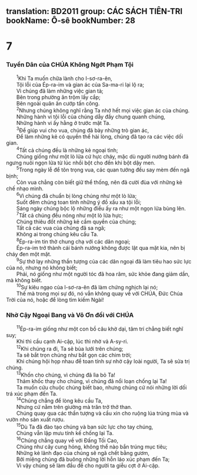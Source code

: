 translation: BD2011
group: CÁC SÁCH TIÊN-TRI
bookName: Ô-sê 
bookNumber: 28
-------

<div class="title"><h1>7</h1><h3>Tuyển Dân của CHÚA Không Ngớt Phạm Tội</h3></div>
<span class="verse os_7_1">  <sup>1</sup>Khi Ta muốn chữa lành cho I-sơ-ra-ên,<br/>  Tội lỗi của Ép-ra-im và gian ác của Sa-ma-ri lại lộ ra;<br/>  Vì chúng đã làm những việc gian tà;<br/>  Bên trong phường ăn trộm lấy cắp;<br/>  Bên ngoài quân ăn cướp tấn công.<br/></span>
<span class="verse os_7_2">  <sup>2</sup>Nhưng chúng không nghĩ rằng Ta nhớ hết mọi việc gian ác của chúng.<br/>  Những hành vi tội lỗi của chúng dẫy đầy chung quanh chúng,<br/>  Những hành vi ấy hằng ở trước mặt Ta.<br/></span>
<span class="verse os_7_3">  <sup>3</sup>Ðể giúp vui cho vua, chúng đã bày những trò gian ác,<br/>  Ðể làm những kẻ có quyền thế hài lòng, chúng đã tạo ra các việc dối gian.<br/></span>
<span class="verse os_7_4">  <sup>4</sup>Tất cả chúng đều là những kẻ ngoại tình;<br/>  Chúng giống như một lò lửa cứ hực cháy, mặc dù người nướng bánh đã ngưng nuôi ngọn lửa từ lúc nhồi bột cho đến khi bột dậy men.<br/></span>
<span class="verse os_7_5">  <sup>5</sup>Trong ngày lễ để tôn trọng vua, các quan tướng đều say mèm đến ngã bịnh;<br/>  Còn vua chẳng còn biết giữ thể thống, nên đã cười đùa với những kẻ chế nhạo mình.<br/></span>
<span class="verse os_7_6">  <sup>6</sup>Vì chúng đã chuẩn bị lòng chúng như một lò lửa;<br/>  Suốt đêm chúng toan tính những ý đồ xấu xa tội lỗi;<br/>  Sáng ngày chúng bộc lộ những điều ấy ra như một ngọn lửa bùng lên.<br/></span>
<span class="verse os_7_7">  <sup>7</sup>Tất cả chúng đều nóng như một lò lửa hực;<br/>  Chúng thiêu đốt những kẻ cầm quyền của chúng;<br/>  Tất cả các vua của chúng đã sa ngã;<br/>  Không ai trong chúng kêu cầu Ta.<br/></span>
<span class="verse os_7_8">  <sup>8</sup>Ép-ra-im tin thờ chung chạ với các dân ngoại;<br/>  Ép-ra-im trở thành cái bánh nướng không được lật qua mặt kia, nên bị cháy đen một mặt.<br/></span>
<span class="verse os_7_9">  <sup>9</sup>Sự thờ lạy những thần tượng của các dân ngoại đã làm tiêu hao sức lực của nó, nhưng nó không biết;<br/>  Phải, nó giống như một người tóc đã hoa râm, sức khỏe đang giảm dần, mà không biết.<br/></span>
<span class="verse os_7_10">  <sup>10</sup>Sự kiêu ngạo của I-sơ-ra-ên đã làm chứng nghịch lại nó;<br/>  Thế mà trong mọi sự đó, nó vẫn không quay về với CHÚA, Ðức Chúa Trời của nó, hoặc để lòng tìm kiếm Ngài!<br/></span>
<div class="title"><h3>Nhờ Cậy Ngoại Bang và Vô Ơn đối với CHÚA</h3></div>
<span class="verse os_7_11">  <sup>11</sup>Ép-ra-im giống như một con bồ câu khờ dại, tâm trí chẳng biết nghĩ suy;<br/>  Khi thì cầu cạnh Ai-cập, lúc thì nhờ vả A-sy-ri.<br/></span>
<span class="verse os_7_12">  <sup>12</sup>Khi chúng ra đi, Ta sẽ bủa lưới trên chúng;<br/>  Ta sẽ bắt trọn chúng như bắt gọn các chim trời;<br/>  Khi chúng hội họp nhau để toan tính sự nhờ cậy loài người, Ta sẽ sửa trị chúng.<br/></span>
<span class="verse os_7_13">  <sup>13</sup>Khốn cho chúng, vì chúng đã lìa bỏ Ta!<br/>  Thảm khốc thay cho chúng, vì chúng đã nổi loạn chống lại Ta!<br/>  Ta muốn cứu chuộc chúng biết bao, nhưng chúng cứ nói những lời dối trá xúc phạm đến Ta.<br/></span>
<span class="verse os_7_14">  <sup>14</sup>Chúng chẳng để lòng kêu cầu Ta,<br/>  Nhưng cứ nằm trên giường mà trăn trở thở than.<br/>  Chúng quay qua các thần tượng và cầu xin cho ruộng lúa trúng mùa và vườn nho sản xuất rượu.<br/></span>
<span class="verse os_7_15">  <sup>15</sup>Dù Ta đã đào tạo chúng và ban sức lực cho tay chúng,<br/>  Chúng vẫn lập mưu tính kế chống lại Ta.<br/></span>
<span class="verse os_7_16">  <sup>16</sup>Chúng chẳng quay về với Ðấng Tối Cao,<br/>  Chúng như cây cung hỏng, không thể nào bắn trúng mục tiêu;<br/>  Những kẻ lãnh đạo của chúng sẽ ngã chết bằng gươm,<br/>  Bởi miệng chúng đã buông những lời hỗn láo xúc phạm đến Ta;<br/>  Vì vậy chúng sẽ làm đầu đề cho người ta giễu cợt ở Ai-cập.<br/></span>
